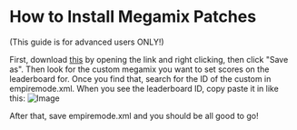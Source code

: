 # How to Install Megamix Patches

(This guide is for advanced users ONLY!)

First, download [this](https://raw.githubusercontent.com/Crafty-The-Fox/djh-ledaerboard-patches/main/Patches/megamix%20patch.xml "this") by opening the link and right clicking, then click "Save as". Then look for the custom megamix you want to set scores on the leaderboard for. Once you find that, search for the ID of the custom in empiremode.xml. When you see the leaderboard ID, copy paste it in like this: ![Image](https://github.com/Crafty-The-Fox/djh-ledaerboard-patches/blob/main/Guides/images/leaderbaord%20megamix.JPG?raw=true)

After that, save empiremode.xml and you should be all good to go!
